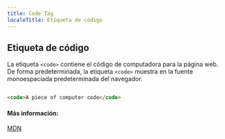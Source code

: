 ```yaml
---
title: Code Tag
localeTitle: Etiqueta de código
---
```

## Etiqueta de código

La etiqueta `<code>` contiene el código de computadora para la página web. De forma predeterminada, la etiqueta `<code>` muestra en la fuente monoespaciada predeterminada del navegador.

```html

<code>A piece of computer code</code> 
```

#### Más información:

[MDN](https://developer.mozilla.org/en-US/docs/Web/HTML/Element/code)